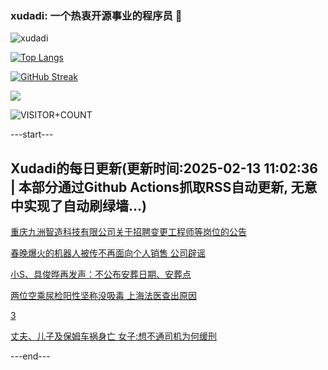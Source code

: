 ### xudadi: 一个热衷开源事业的程序员 👋

![xudadi](https://github-readme-stats-git-masterorgs-github-readme-stats-team.vercel.app/api?username=xudadi)

[![Top Langs](https://github-readme-stats.vercel.app/api/top-langs/?username=xudadi)](https://github.com/anuraghazra/github-readme-stats)

[![GitHub Streak](https://streak-stats.demolab.com?user=xudadi&locale=zh_Hans)](https://git.io/streak-stats)

![](https://raw.githubusercontent.com/xudadi/xudadi/main/assets/github-contribution-grid-snake.svg)

![VISITOR+COUNT](https://komarev.com/ghpvc/?username=xudadi&label=VISITOR+COUNT)


---start---

## Xudadi的每日更新(更新时间:2025-02-13 11:02:36 | 本部分通过Github Actions抓取RSS自动更新, 无意中实现了自动刷绿墙...)

[重庆九洲智造科技有限公司关于招聘变更工程师等岗位的公告](https://www.gongkaoleida.com/article/2285671)

[春晚爆火的机器人被传不再面向个人销售 公司辟谣](https://m.163.com/news/article/JO7V07U8053469M5.html)

[小S、具俊晔再发声：不公布安葬日期、安葬点](https://m.163.com/news/article/JO8UA42E0530JPVV.html)

[两位空乘尿检阳性坚称没吸毒 上海法医查出原因](https://m.163.com/news/article/JO7M6F7N055040N3.html)

[3](https://m.163.com/touch/news/sub/domestic)

[丈夫、儿子及保姆车祸身亡 女子:想不通司机为何缓刑](https://m.163.com/news/article/JO7FRC22051492T3.html)

---end---
